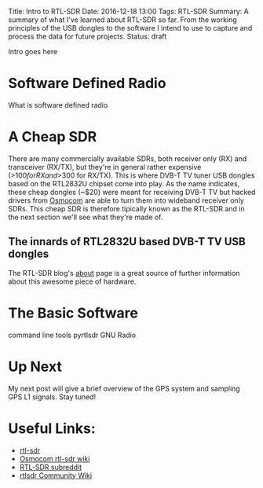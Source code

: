 Title: Intro to RTL-SDR
Date: 2016-12-18 13:00
Tags: RTL-SDR
Summary: A summary of what I've learned about RTL-SDR so far. From the working principles of the USB dongles to the software I intend to use to capture and process the data for future projects.
Status: draft

Intro goes here

# Software Defined Radio

What is software defined radio

# A Cheap SDR

There are many commercially available SDRs, both receiver only (RX) and transceiver (RX/TX), but they're in general rather expensive (>$100 for RX and >$300 for RX/TX). This is where DVB-T TV tuner USB dongles based on the RTL2832U chipset come into play. As the name indicates, these cheap dongles (~$20) were meant for receiving DVB-T TV but hacked drivers from [Osmocom](http://sdr.osmocom.org/trac/wiki/rtl-sdr) are able to turn them into wideband receiver only SDRs. This cheap SDR is therefore tipically known as the RTL-SDR and in the next section we'll see what they're made of.

## The innards of RTL2832U based DVB-T TV USB dongles

The RTL-SDR blog's [about](http://www.rtl-sdr.com/about-rtl-sdr/) page is a great source of further information about this awesome piece of hardware.

# The Basic Software

command line tools
pyrtlsdr
GNU Radio

# Up Next

My next post will give a brief overview of the GPS system and sampling GPS L1 signals. Stay tuned!

# Useful Links:

* [rtl-sdr](http://www.rtl-sdr.com/)
* [Osmocom rtl-sdr wiki](http://sdr.osmocom.org/trac/wiki/rtl-sdr)
* [RTL-SDR subreddit](https://www.reddit.com/r/RTLSDR/)
* [rtlsdr Community Wiki](http://rtlsdr.org/)
